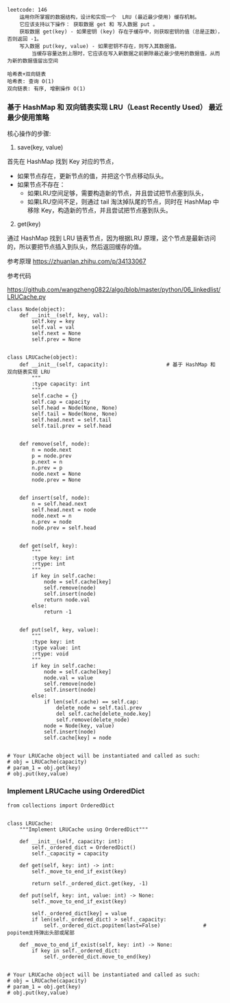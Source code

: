 ```
leetcode: 146
    运用你所掌握的数据结构，设计和实现一个  LRU (最近最少使用) 缓存机制。
    它应该支持以下操作： 获取数据 get 和 写入数据 put 。
    获取数据 get(key) - 如果密钥 (key) 存在于缓存中，则获取密钥的值（总是正数），否则返回 -1。
    写入数据 put(key, value) - 如果密钥不存在，则写入其数据值。
        当缓存容量达到上限时，它应该在写入新数据之前删除最近最少使用的数据值，从而为新的数据值留出空间  
        
哈希表+双向链表
哈希表: 查询 O(1)
双向链表: 有序, 增删操作 O(1)
```

### 基于 HashMap 和 双向链表实现 LRU（Least Recently Used） 最近最少使用策略

核心操作的步骤:

1) save(key, value)

首先在 HashMap 找到 Key 对应的节点，
- 如果节点存在，更新节点的值，并把这个节点移动队头。
- 如果节点不存在：
    - 如果LRU空间足够，需要构造新的节点，并且尝试把节点塞到队头，
    - 如果LRU空间不足，则通过 tail 淘汰掉队尾的节点，同时在 HashMap 中移除 Key，构造新的节点，并且尝试把节点塞到队头。

2) get(key)

通过 HashMap 找到 LRU 链表节点，因为根据LRU 原理，这个节点是最新访问的，所以要把节点插入到队头，然后返回缓存的值。

参考原理  https://zhuanlan.zhihu.com/p/34133067

参考代码

https://github.com/wangzheng0822/algo/blob/master/python/06_linkedlist/LRUCache.py

```python3
class Node(object):
    def __init__(self, key, val):
        self.key = key
        self.val = val
        self.next = None
        self.prev = None
        
        
class LRUCache(object):
    def __init__(self, capacity):                   # 基于 HashMap 和 双向链表实现 LRU
        """ 
        :type capacity: int
        """
        self.cache = {}
        self.cap = capacity
        self.head = Node(None, None)
        self.tail = Node(None, None)
        self.head.next = self.tail
        self.tail.prev = self.head

        
    def remove(self, node):
        n = node.next
        p = node.prev
        p.next = n
        n.prev = p
        node.next = None
        node.prev = None
    
    
    def insert(self, node):
        n = self.head.next
        self.head.next = node
        node.next = n
        n.prev = node
        node.prev = self.head
        

    def get(self, key):
        """
        :type key: int
        :rtype: int
        """
        if key in self.cache:
            node = self.cache[key]
            self.remove(node)
            self.insert(node)
            return node.val
        else:
            return -1
        

    def put(self, key, value):
        """
        :type key: int
        :type value: int
        :rtype: void
        """
        if key in self.cache:
            node = self.cache[key]
            node.val = value
            self.remove(node)
            self.insert(node)
        else:
            if len(self.cache) == self.cap:
                delete_node = self.tail.prev
                del self.cache[delete_node.key]
                self.remove(delete_node)
            node = Node(key, value)
            self.insert(node)
            self.cache[key] = node
            
            
# Your LRUCache object will be instantiated and called as such:
# obj = LRUCache(capacity)
# param_1 = obj.get(key)
# obj.put(key,value)
```

### Implement LRUCache using OrderedDict
```python3
from collections import OrderedDict


class LRUCache:
    """Implement LRUCache using OrderedDict"""
    
    def __init__(self, capacity: int):
        self._ordered_dict = OrderedDict()
        self._capacity = capacity

    def get(self, key: int) -> int:
        self._move_to_end_if_exist(key) 
        
        return self._ordered_dict.get(key, -1)
        
    def put(self, key: int, value: int) -> None:
        self._move_to_end_if_exist(key) 
        
        self._ordered_dict[key] = value 
        if len(self._ordered_dict) > self._capacity:
            self._ordered_dict.popitem(last=False)              # popitem支持弹出头部或尾部
            
    def _move_to_end_if_exist(self, key: int) -> None:
        if key in self._ordered_dict:
            self._ordered_dict.move_to_end(key)


# Your LRUCache object will be instantiated and called as such:
# obj = LRUCache(capacity)
# param_1 = obj.get(key)
# obj.put(key,value)
```
